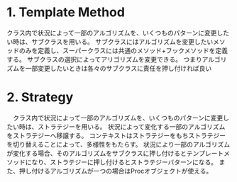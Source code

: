 # 1. Template Method
  クラス内で状況によって一部のアルゴリズムを、いくつものパターンに変更したい時は、サブクラスを用いる。
  サブクラスにはアルゴリズムを変更したいメソッドのみを定義し、スーパークラスには共通のメソッド+フックメソッドを定義する。
  サブクラスの選択によってアリゴリズムを変更できる。
  つまりアルゴリズムを一部変更したいときは各々のサブクラスに責任を押し付ければ良い
# 2. Strategy
　クラス内で状況によって一部のアルゴリズムを、いくつものパターンに変更したい時は、ストラテジーを用いる。
  状況によって変化する一部のアルゴリズムをストラテジーへ移譲する。
  コンテキストはストラテジーをもちストラテジーを切り替えることによって、多様性をもたらす。
  状況により一部のアルゴリズムが変化する場合、そのアルゴリズムをサブクラスに押し付けるとテンプレートメソッドになり、ストラテジーに押し付けるとストラテジーバターンになる。
  また、押し付けるアルゴリズムが一つの場合はProcオブジェクトが使える。
